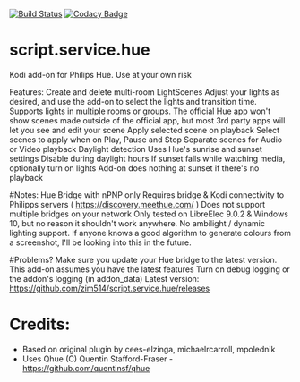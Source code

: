 [![Build Status](https://travis-ci.com/zim514/script.service.hue.svg?branch=master)](https://travis-ci.com/zim514/script.service.hue) [![Codacy Badge](https://api.codacy.com/project/badge/Grade/1a4a910144f044208821341f1a07c38e)](https://www.codacy.com/app/zim514/script.service.hue?utm_source=github.com&amp;utm_medium=referral&amp;utm_content=zim514/script.service.hue&amp;utm_campaign=Badge_Grade)
# script.service.hue
Kodi add-on for Philips Hue. Use at your own risk


Features:
Create and delete multi-room LightScenes
Adjust your lights as desired, and use the add-on to select the lights and transition time.
Supports lights in multiple rooms or groups.
The official Hue app won't show scenes made outside of the official app, but most 3rd party apps will let you see and edit your scene
   Apply selected scene on playback
Select scenes to apply when on Play, Pause and Stop
Separate scenes for Audio or Video playback
   Daylight detection
Uses Hue's sunrise and sunset settings
Disable during daylight hours
If sunset falls while watching media, optionally turn on lights
Add-on does nothing at sunset if there's no playback


#Notes:
Hue Bridge with nPNP only
Requires bridge & Kodi connectivity to Philipps servers ( https://discovery.meethue.com/ ) 
Does not support multiple bridges on your network
Only tested on LibreElec 9.0.2 & Windows 10, but no reason it shouldn't work anywhere.
No ambilight / dynamic lighting support.
If anyone knows a good algorithm to generate colours from a screenshot, I'll be looking into this in the future.


#Problems?
Make sure you update your Hue bridge to the latest version. This add-on assumes you have the latest features
Turn on debug logging or the addon's logging (in addon_data)
Latest version:
https://github.com/zim514/script.service.hue/releases


# Credits:
- Based on original plugin by cees-elzinga, michaelrcarroll, mpolednik
- Uses Qhue (C) Quentin Stafford-Fraser - https://github.com/quentinsf/qhue


 
<!--stackedit_data:
eyJoaXN0b3J5IjpbMTAxNjEwNzkxMF19
-->